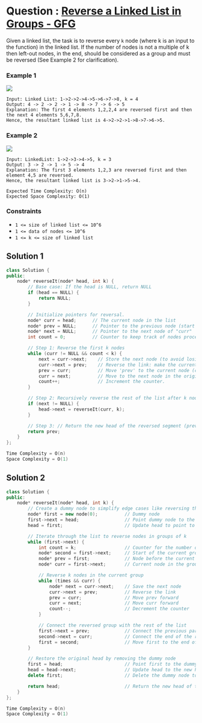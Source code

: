 # Question : [Reverse a Linked List in Groups - GFG](https://www.geeksforgeeks.org/problems/reverse-a-linked-list-in-groups-of-given-size/1)

Given a linked list, the task is to reverse every `k` node (where k is an input to the function) in the linked list. If the number of nodes is not a multiple of k then left-out nodes, in the end, should be considered as a group and must be reversed (See Example 2 for clarification).

### Example 1

![](https://media.geeksforgeeks.org/img-practice/prod/addEditProblem/700013/Web/Other/blobid0_1723298986.png)

```
Input: Linked List: 1->2->2->4->5->6->7->8, k = 4
Output: 4 -> 2 -> 2 -> 1 -> 8 -> 7 -> 6 -> 5
Explanation: The first 4 elements 1,2,2,4 are reversed first and then the next 4 elements 5,6,7,8.
Hence, the resultant linked list is 4->2->2->1->8->7->6->5.
```

### Example 2

![](https://media.geeksforgeeks.org/img-practice/prod/addEditProblem/700013/Web/Other/blobid1_1723298995.png)

```
Input: LinkedList: 1->2->3->4->5, k = 3
Output: 3 -> 2 -> 1 -> 5 -> 4
Explanation: The first 3 elements 1,2,3 are reversed first and then element 4,5 are reversed.
Hence, the resultant linked list is 3->2->1->5->4.
```

```
Expected Time Complexity: O(n)
Expected Space Complexity: O(1)
```

### Constraints

-   `1 <= size of linked list <= 10^6`
-   `1 <= data of nodes <= 10^6`
-   `1 <= k <= size of linked list`

## Solution 1

```Cpp
class Solution {
public:
    node* reverseIt(node* head, int k) {
        // Base case: If the head is NULL, return NULL
        if (head == NULL) {
            return NULL;
        }

        // Initialize pointers for reversal.
        node* curr = head;      // The current node in the list
        node* prev = NULL;      // Pointer to the previous node (start as NULL for the first node).
        node* next = NULL;      // Pointer to the next node of "curr"
        int count = 0;          // Counter to keep track of nodes processed

        // Step 1: Reverse the first k nodes
        while (curr != NULL && count < k) {
            next = curr->next;    // Store the next node (to avoid losing it).
            curr->next = prev;    // Reverse the link: make the current node point to the previous node.
            prev = curr;          // Move 'prev' to the current node (current node becomes the previous one for the next iteration).
            curr = next;          // Move to the next node in the original list.
            count++;              // Increment the counter.
        }

        // Step 2: Recursively reverse the rest of the list after k nodes and link it to the end of the reversed segment.
        if (next != NULL) {
            head->next = reverseIt(curr, k);
        }

        // Step 3: // Return the new head of the reversed segment (prev is the new head after reversal).
        return prev;
    }
};

Time Complexity = O(n)
Space Complexity = O(1)
```

## Solution 2

```Cpp
class Solution {
public:
    node* reverseIt(node* head, int k) {
        // Create a dummy node to simplify edge cases like reversing the head of the list
        node* first = new node(0);          // Dummy node
        first->next = head;                 // Point dummy node to the current head
        head = first;                       // Update head to point to the dummy node

        // Iterate through the list to reverse nodes in groups of k
        while (first->next) {
            int count = k;                  // Counter for the number of nodes to reverse in this group
            node* second = first->next;     // Start of the current group to reverse
            node* prev = first;             // Node before the current group
            node* curr = first->next;       // Current node in the group to reverse

            // Reverse k nodes in the current group
            while (times && curr) {
                node* next = curr->next;    // Save the next node
                curr->next = prev;          // Reverse the link
                prev = curr;                // Move prev forward
                curr = next;                // Move curr forward
                count--;                    // Decrement the counter
            }

            // Connect the reversed group with the rest of the list
            first->next = prev;             // Connect the previous part to the new head of the reversed segment
            second->next = curr;            // Connect the end of the reversed segment to the remaining list
            first = second;                 // Move first to the end of the reversed segment for the next iteration
        }

        // Restore the original head by removing the dummy node
        first = head;                       // Point first to the dummy node
        head = head->next;                  // Update head to the new head of the list
        delete first;                       // Delete the dummy node to free memory

        return head;                        // Return the new head of the reversed list
    }
};

Time Complexity = O(n)
Space Complexity = O(1)
```
